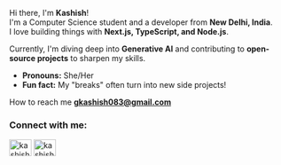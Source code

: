 Hi there, I'm **Kashish**!  
I'm a Computer Science student and a developer from **New Delhi, India**.  
I love building things with **Next.js, TypeScript, and Node.js**.  

Currently, I'm diving deep into **Generative AI** and contributing to **open-source projects** to sharpen my skills.  

- **Pronouns:** She/Her  
- **Fun fact:** My "breaks" often turn into new side projects!   

 How to reach me **gkashish083@gmail.com**

<h3 align="left">Connect with me:</h3>
<p align="left">
<a href="https://linkedin.com/in/kashish00208" target="blank"><img align="center" src="https://raw.githubusercontent.com/rahuldkjain/github-profile-readme-generator/master/src/images/icons/Social/linked-in-alt.svg" alt="kashish00208" height="30" width="40" /></a>
<a href="https://www.leetcode.com/kashish00208" target="blank"><img align="center" src="https://raw.githubusercontent.com/rahuldkjain/github-profile-readme-generator/master/src/images/icons/Social/leet-code.svg" alt="kashish00208" height="30" width="40" /></a>
</p>

